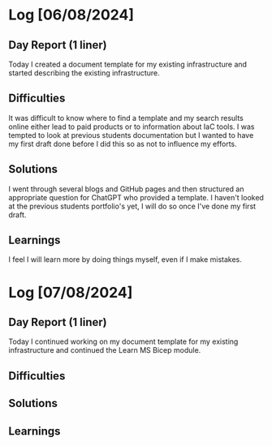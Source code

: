 # Log [06/08/2024]

## Day Report (1 liner)
Today I created a document template for my existing infrastructure and started describing the existing infrastructure.

## Difficulties
It was difficult to know where to find a template and my search results online either lead to paid products or to information about IaC tools.  I was tempted to look at previous students documentation but I wanted to have my first draft done before I did this so as not to influence my efforts.

## Solutions
I went through several blogs and GitHub pages and then structured an appropriate question for ChatGPT who provided a template.
I haven't looked at the previous students portfolio's yet, I will do so once I've done my first draft.

## Learnings
I feel I will learn more by doing things myself, even if I make mistakes.  


# Log [07/08/2024]

## Day Report (1 liner)
Today I continued working on my document template for my existing infrastructure and continued the Learn MS Bicep module.

## Difficulties


## Solutions


## Learnings
 
